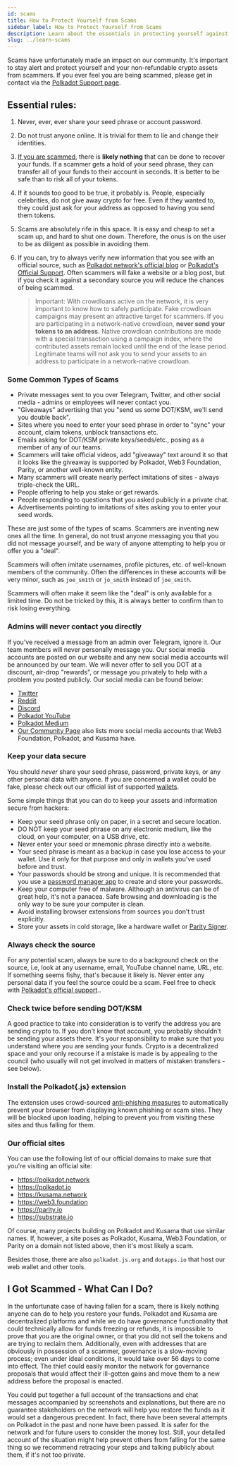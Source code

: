 ```yaml
---
id: scams
title: How to Protect Yourself from Scams
sidebar_label: How to Protect Yourself from Scams
description: Learn about the essentials in protecting yourself against scams.
slug: ../learn-scams
---
```


Scams have unfortunately made an impact on our community. It's important to stay alert and protect
yourself and your non-refundable crypto assets from scammers. If you ever feel you are being
scammed, please get in contact via the [Polkadot Support page](https://support.polkadot.network).

## Essential rules:

1. Never, ever, ever share your seed phrase or account password.
2. Do not trust anyone online. It is trivial for them to lie and change their identities.
3. [If you are scammed](#i-got-scammed---what-can-i-do), there is **likely nothing** that can be
   done to recover your funds. If a scammer gets a hold of your seed phrase, they can transfer all
   of your funds to their account in seconds. It is better to be safe than to risk all of your
   tokens.
4. If it sounds too good to be true, it probably is. People, especially celebrities, do not give
   away crypto for free. Even if they wanted to, they could just ask for your address as opposed to
   having you send them tokens.
5. Scams are absolutely rife in this space. It is easy and cheap to set a scam up, and hard to shut
   one down. Therefore, the onus is on the user to be as diligent as possible in avoiding them.
6. If you can, try to always verify new information that you see with an official source, such as
   [Polkadot network's official blog](../general/community.md) or 
   [Polkadot's Official Support](https://support.polkadot.network). 
   Often scammers will fake a website or a blog post, but if you check it against a secondary source 
   you will reduce the chances of being scammed.

   > Important: With crowdloans active on the network, it is very important to know how to safely
   > participate. Fake crowdloan campaigns may present an attractive target for scammers. If you are
   > participating in a network-native crowdloan, **never send your tokens to an address.** Native
   > crowdloan contributions are made with a special transaction using a campaign index, where the
   > contributed assets remain locked until the end of the lease period. Legitimate teams will not
   > ask you to send your assets to an address to participate in a network-native crowdloan.

### Some Common Types of Scams

- Private messages sent to you over Telegram, Twitter, and other social media - admins or employees
  will never contact you.
- "Giveaways" advertising that you "send us some DOT/KSM, we'll send you double back".
- Sites where you need to enter your seed phrase in order to "sync" your account, claim tokens,
  unblock transactions etc.
- Emails asking for DOT/KSM private keys/seeds/etc., posing as a member of any of our teams.
- Scammers will take official videos, add "giveaway" text around it so that it looks like the
  giveaway is supported by Polkadot, Web3 Foundation, Parity, or another well-known entity.
- Many scammers will create nearly perfect imitations of sites - always triple-check the URL.
- People offering to help you stake or get rewards.
- People responding to questions that you asked publicly in a private chat.
- Advertisements pointing to imitations of sites asking you to enter your seed words.

These are just some of the types of scams. Scammers are inventing new ones all the time. In general,
do not trust anyone messaging you that you did not message yourself, and be wary of anyone
attempting to help you or offer you a "deal".

Scammers will often imitate usernames, profile pictures, etc. of well-known members of the
community. Often the differences in these accounts will be very minor, such as `joe_sm1th` or
`jo_smith` instead of `joe_smith`.

Scammers will often make it seem like the "deal" is only available for a limited time. Do not be
tricked by this, it is always better to confirm than to risk losing everything.

### Admins will never contact you directly

If you've received a message from an admin over Telegram, ignore it. Our team members will never
personally message you. Our social media accounts are posted on our website and any new social media
accounts will be announced by our team. We will never offer to sell you DOT at a discount, air-drop
"rewards", or message you privately to help with a problem you posted publicly. Our social media can
be found below:

- [Twitter](https://twitter.com/Polkadot)
- [Reddit](https://www.reddit.com/r/polkadot)
- [Discord](https://discord.gg/wGUDt2p)
- [Polkadot YouTube](https://www.youtube.com/channel/UCB7PbjuZLEba_znc7mEGNgw)
- [Polkadot Medium](https://medium.com/polkadot-network)
- [Our Community Page](../general/community.md) also lists more social media accounts that Web3 Foundation,
  Polkadot, and Kusama have.

### Keep your data secure

You should _never_ share your seed phrase, password, private keys, or any other personal data with
anyone. If you are concerned a wallet could be fake, please check out our official list of supported
[wallets](../build/build-wallets.md).

Some simple things that you can do to keep your assets and information secure from hackers:

- Keep your seed phrase only on paper, in a secret and secure location.
- DO NOT keep your seed phrase on any electronic medium, like the cloud, on your computer, on a USB
  drive, etc.
- Never enter your seed or mnemonic phrase directly into a website.
- Your seed phrase is meant as a backup in case you lose access to your wallet. Use it only for that
  purpose and only in wallets you've used before and trust.
- Your passwords should be strong and unique. It is recommended that you use a
  [password manager app](https://www.howtogeek.com/141500/why-you-should-use-a-password-manager-and-how-to-get-started/)
  to create and store your passwords.
- Keep your computer free of malware. Although an antivirus can be of great help, it's not a
  panacea. Safe browsing and downloading is the only way to be sure your computer is clean.
- Avoid installing browser extensions from sources you don't trust explicitly.
- Store your assets in cold storage, like a hardware wallet or
  [Parity Signer](https://www.parity.io/signer/).

### Always check the source

For any potential scam, always be sure to do a background check on the source, i.e, look at any
username, email, YouTube channel name, URL, etc. If something seems fishy, that's because it likely
is. Never enter any personal data if you feel the source could be a scam. Feel free to check with
[Polkadot's official support](https://support.polkadot.network)..

### Check twice before sending DOT/KSM

A good practice to take into consideration is to verify the address you are sending crypto to. If
you don't know that account, you probably shouldn't be sending your assets there. It's your
responsibility to make sure that you understand where you are sending your funds. Crypto is a
decentralized space and your only recourse if a mistake is made is by appealing to the council (who
usually will not get involved in matters of mistaken transfers - see below).

### Install the Polkadot{.js} extension

The extension uses crowd-sourced [anti-phishing measures](https://polkadot.js.org/phishing/) to
automatically prevent your browser from displaying known phishing or scam sites. They will be
blocked upon loading, helping to prevent you from visiting these sites and thus falling for them.

### Our official sites

You can use the following list of our official domains to make sure that you're visiting an official
site:

- https://polkadot.network
- https://polkadot.io
- https://kusama.network
- https://web3.foundation
- https://parity.io
- https://substrate.io

Of course, many projects building on Polkadot and Kusama that use similar names. If, however, a site
poses as Polkadot, Kusama, Web3 Foundation, or Parity on a domain not listed above, then it's most
likely a scam.

Besides those, there are also `polkadot.js.org` and `dotapps.io` that host our web wallet and other
tools.

## I Got Scammed - What Can I Do?

In the unfortunate case of having fallen for a scam, there is likely nothing anyone can do to help
you restore your funds. Polkadot and Kusama are decentralized platforms and while we do have
governance functionality that could technically allow for funds freezing or refunds, it is
impossible to prove that you are the original owner, or that you did not sell the tokens and are
trying to reclaim them. Additionally, even with addresses that are obviously in possession of a
scammer, governance is a slow-moving process; even under ideal conditions, it would take over 56
days to come into effect. The thief could easily monitor the network for governance proposals that
would affect their ill-gotten gains and move them to a new address before the proposal is enacted.

You could put together a full account of the transactions and chat messages accompanied by
screenshots and explanations, but there are no guarantee stakeholders on the network will help you
restore the funds as it would set a dangerous precedent. In fact, there have been several attempts
on Polkadot in the past and none have been passed. It is safer for the network and for future users
to consider the money lost. Still, your detailed account of the situation might help prevent others
from falling for the same thing so we recommend retracing your steps and talking publicly about
them, if it's not too private.
